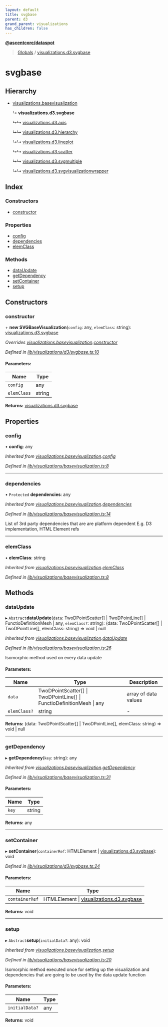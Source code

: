 ```yaml
---
layout: default
title: svgbase
parent: d3
grand_parent: visualizations
has_children: false
---
```


**[@ascentcore/dataspot](../README.md)**

> [Globals](../globals.md) / [visualizations.d3.svgbase](visualizations_d3_svgbase)

# svgbase

## Hierarchy

* [visualizations.basevisualization](visualizations_basevisualization)

  ↳ **visualizations.d3.svgbase**

  ↳↳ [visualizations.d3.axis](visualizations_d3_axis)

  ↳↳ [visualizations.d3.hierarchy](visualizations_d3_hierarchy)

  ↳↳ [visualizations.d3.lineplot](visualizations_d3_lineplot)

  ↳↳ [visualizations.d3.scatter](visualizations_d3_scatter)

  ↳↳ [visualizations.d3.svgmultiple](visualizations_d3_svgmultiple)

  ↳↳ [visualizations.d3.svgvisualizationwrapper](visualizations_d3_svgvisualizationwrapper)

## Index

### Constructors

* [constructor](visualizations_d3_svgbase#constructor)

### Properties

* [config](visualizations_d3_svgbase#config)
* [dependencies](visualizations_d3_svgbase#dependencies)
* [elemClass](visualizations_d3_svgbase#elemclass)

### Methods

* [dataUpdate](visualizations_d3_svgbase#dataupdate)
* [getDependency](visualizations_d3_svgbase#getdependency)
* [setContainer](visualizations_d3_svgbase#setcontainer)
* [setup](visualizations_d3_svgbase#setup)

## Constructors

### constructor

\+ **new SVGBaseVisualization**(`config`: any, `elemClass`: string): [visualizations.d3.svgbase](visualizations_d3_svgbase)

*Overrides [visualizations.basevisualization](visualizations_basevisualization).[constructor](visualizations_basevisualization#constructor)*

*Defined in [lib/visualizations/d3/svgbase.ts:10](https://github.com/ascentcore/dataspot/blob/7114653/lib/visualizations/d3/svgbase.ts#L10)*

#### Parameters:

Name | Type |
------ | ------ |
`config` | any |
`elemClass` | string |

**Returns:** [visualizations.d3.svgbase](visualizations_d3_svgbase)

## Properties

### config

•  **config**: any

*Inherited from [visualizations.basevisualization](visualizations_basevisualization).[config](visualizations_basevisualization#config)*

*Defined in [lib/visualizations/basevisualization.ts:8](https://github.com/ascentcore/dataspot/blob/7114653/lib/visualizations/basevisualization.ts#L8)*

___

### dependencies

• `Protected` **dependencies**: any

*Inherited from [visualizations.basevisualization](visualizations_basevisualization).[dependencies](visualizations_basevisualization#dependencies)*

*Defined in [lib/visualizations/basevisualization.ts:14](https://github.com/ascentcore/dataspot/blob/7114653/lib/visualizations/basevisualization.ts#L14)*

List of 3rd party dependencies that are are platform dependent
E.g. D3 implementation, HTML Element refs

___

### elemClass

•  **elemClass**: string

*Inherited from [visualizations.basevisualization](visualizations_basevisualization).[elemClass](visualizations_basevisualization#elemclass)*

*Defined in [lib/visualizations/basevisualization.ts:8](https://github.com/ascentcore/dataspot/blob/7114653/lib/visualizations/basevisualization.ts#L8)*

## Methods

### dataUpdate

▸ `Abstract`**dataUpdate**(`data`: TwoDPointScatter[] \| TwoDPointLine[] \| FunctioDefinitionMesh \| any, `elemClass?`: string): (data: TwoDPointScatter[] \| TwoDPointLine[], elemClass: string) => void \| null

*Inherited from [visualizations.basevisualization](visualizations_basevisualization).[dataUpdate](visualizations_basevisualization#dataupdate)*

*Defined in [lib/visualizations/basevisualization.ts:26](https://github.com/ascentcore/dataspot/blob/7114653/lib/visualizations/basevisualization.ts#L26)*

Isomorphic method used on every data update

#### Parameters:

Name | Type | Description |
------ | ------ | ------ |
`data` | TwoDPointScatter[] \| TwoDPointLine[] \| FunctioDefinitionMesh \| any | array of data values  |
`elemClass?` | string | - |

**Returns:** (data: TwoDPointScatter[] \| TwoDPointLine[], elemClass: string) => void \| null

___

### getDependency

▸ **getDependency**(`key`: string): any

*Inherited from [visualizations.basevisualization](visualizations_basevisualization).[getDependency](visualizations_basevisualization#getdependency)*

*Defined in [lib/visualizations/basevisualization.ts:31](https://github.com/ascentcore/dataspot/blob/7114653/lib/visualizations/basevisualization.ts#L31)*

#### Parameters:

Name | Type |
------ | ------ |
`key` | string |

**Returns:** any

___

### setContainer

▸ **setContainer**(`containerRef`: HTMLElement \| [visualizations.d3.svgbase](visualizations_d3_svgbase)): void

*Defined in [lib/visualizations/d3/svgbase.ts:24](https://github.com/ascentcore/dataspot/blob/7114653/lib/visualizations/d3/svgbase.ts#L24)*

#### Parameters:

Name | Type |
------ | ------ |
`containerRef` | HTMLElement \| [visualizations.d3.svgbase](visualizations_d3_svgbase) |

**Returns:** void

___

### setup

▸ `Abstract`**setup**(`initialData?`: any): void

*Inherited from [visualizations.basevisualization](visualizations_basevisualization).[setup](visualizations_basevisualization#setup)*

*Defined in [lib/visualizations/basevisualization.ts:20](https://github.com/ascentcore/dataspot/blob/7114653/lib/visualizations/basevisualization.ts#L20)*

Isomorphic method executed once for setting up the visualization and dependencies
that are going to be used by the data update function

#### Parameters:

Name | Type |
------ | ------ |
`initialData?` | any |

**Returns:** void
